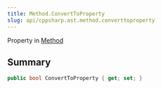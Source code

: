 ```yaml
---
title: Method.ConvertToProperty
slug: api/cppsharp.ast.method.converttoproperty
---
```

Property in [Method](/api/cppsharp/ast/method)

## Summary



```csharp
public bool ConvertToProperty { get; set; }
```

